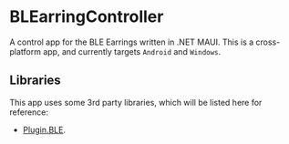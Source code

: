 # BLEarringController

A control app for the BLE Earrings written in .NET MAUI. This is a
cross-platform app, and currently targets `Android` and `Windows`.

## Libraries

This app uses some 3rd party libraries, which will be listed here for
reference:

- [Plugin.BLE](https://github.com/dotnet-bluetooth-le/dotnet-bluetooth-le).
